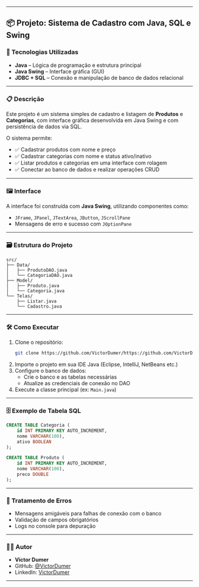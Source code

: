 
---

## 📦 Projeto: Sistema de Cadastro com Java, SQL e Swing

### 🧰 Tecnologias Utilizadas
- **Java** – Lógica de programação e estrutura principal
- **Java Swing** – Interface gráfica (GUI)
- **JDBC + SQL** – Conexão e manipulação de banco de dados relacional
---

### 📋 Descrição
Este projeto é um sistema simples de cadastro e listagem de **Produtos** e **Categorias**, com interface gráfica desenvolvida em Java Swing e com persistência de dados via SQL.

O sistema permite:
- ✅ Cadastrar produtos com nome e preço
- ✅ Cadastrar categorias com nome e status ativo/inativo
- ✅ Listar produtos e categorias em uma interface com rolagem
- ✅ Conectar ao banco de dados e realizar operações CRUD

---

### 🖼️ Interface
A interface foi construída com **Java Swing**, utilizando componentes como:
- `JFrame`, `JPanel`, `JTextArea`, `JButton`, `JScrollPane`
- Mensagens de erro e sucesso com `JOptionPane`

---

### 🗃️ Estrutura do Projeto
```
src/
├── Data/
│   ├── ProdutoDAO.java
│   └── CategoriaDAO.java
├── Model/
│   ├── Produto.java
│   └── Categoria.java
└── Telas/
    ├── Listar.java
    └── Cadastro.java
```

---

### 🛠️ Como Executar
1. Clone o repositório:
   ```bash
   git clone https://github.com/VictorDumer/https://github.com/VictorDumer/Java-SQL-Att.git
   ```
2. Importe o projeto em sua IDE Java (Eclipse, IntelliJ, NetBeans etc.)
3. Configure o banco de dados:
   - Crie o banco e as tabelas necessárias
   - Atualize as credenciais de conexão no DAO
4. Execute a classe principal (ex: `Main.java`)

---

### 🗄️ Exemplo de Tabela SQL

```sql
CREATE TABLE Categoria (
    id INT PRIMARY KEY AUTO_INCREMENT,
    nome VARCHAR(100),
    ativo BOOLEAN
);

CREATE TABLE Produto (
    id INT PRIMARY KEY AUTO_INCREMENT,
    nome VARCHAR(100),
    preco DOUBLE
);
```

---

### 🚨 Tratamento de Erros
- Mensagens amigáveis para falhas de conexão com o banco
- Validação de campos obrigatórios
- Logs no console para depuração

---



### 👨‍💻 Autor
- **Victor Dumer**
- GitHub: [@VictorDumer](https://github.com/VictorDumer)
- LinkedIn: [VictorDumer](https://linkedin.com/in/VictorDumer)

---

